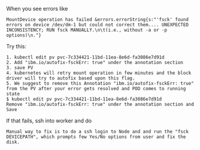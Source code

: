 When you see errors like 

`MountDevice operation has failed &errors.errorString{s:"'fsck' found errors on device /dev/dm-1 but could not correct them.... UNEXPECTED INCONSISTENCY; RUN fsck MANUALLY.\n\t(i.e., without -a or -p options)\n."}`


Try this: 

```
1. kubectl edit pv pvc-7c334421-11bd-11ea-8e6d-fa3086e7d91d
2. Add "ibm.io/autofix-fsckErr: true" under the annotation section
3. save PV
4. kubernetes will retry mount operation in few minutes and the block driver will try to autofix based upon this flag.
5. We suggest to remove this Annotation "ibm.io/autofix-fsckErr: true" from the PV after your error gets resolved and POD comes to running state
$ kubectl edit pv pvc-7c334421-11bd-11ea-8e6d-fa3086e7d91d
Remove "ibm.io/autofix-fsckErr: true" under the annotation section and Save
```

If that fails, ssh into worker and do 

```
Manual way to fix is to do a ssh login to Node and and run the "fsck DEVICEPATH", which prompts few Yes/No options from user and fix the disk.
```